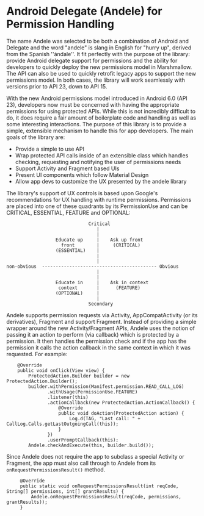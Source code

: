 # Android Delegate (Andele) for Permission Handling

The name Andele was selected to be both a combination of Android and Delegate
and the word "andele" is slang in English for "hurry up", derived from the
Spanish ''ándale''.  It fit perfectly with the purpose of the library: provide
Android delegate support for permissions and the ability for developers to
quickly deploy the new permissions model in Marshmallow. The API can also be
used to quickly retrofit legacy apps to support the new permissions model.
In both cases, the library will work seamlessly with versions prior to API 23,
down to API 15.

With the new Android permissions model introduced in Android 6.0 (API 23),
developers now must be concerned with having the appropriate permissions for
using protected APIs.  While this is not incredibly difficult to do, it does
require a fair amount of boilerplate code and handling as well as some
interesting interactions.  The purpose of this library is to provide a simple,
extensible mechanism to handle this for app developers.  The main goals of the
library are:

* Provide a simple to use API
* Wrap protected API calls inside of an extensible class which handles checking,
requesting and notifying the user of permissions needs
* Support Activity and Fragment based UIs
* Present UI components which follow Material Design
* Allow app devs to customize the UX presented by the andele library

The library's support of UX controls is based upon Google's recommendations for
UX handling with runtime permissions.  Permissions are placed into one of these
quadrants by its PermissionUse and can be CRITICAL, ESSENTIAL, FEATURE and
OPTIONAL:

```
                              Critical
                                 |
                                 |
                  Educate up     |    Ask up front
                    front        |     (CRITICAL)
                  (ESSENTIAL)    |
                                 |
                                 |
non-obvious  ------------------------------------------ Obvious
                                 |
                                 |
                  Educate in     |    Ask in context
                   context       |      (FEATURE)
                  (OPTIONAL)     |
                                 |
                              Secondary
```

Andele supports permission requests via Activity, AppCompatActivity (or its
derivatives), Fragment and support Fragment.  Instead of providing a simple
wrapper around the new Activity/Fragment APIs, Andele uses the notion of passing
it an action to perform (via callback) which is protected by a permission.  It
then handles the permission check and if the app has the permission it
calls the action callback in the same context in which it was requested.
For example:

```
    @Override
    public void onClick(View view) {
        ProtectedAction.Builder builder = new ProtectedAction.Builder();
        builder.withPermission(Manifest.permission.READ_CALL_LOG)
               .withUsage(PermissionUse.FEATURE)
               .listener(this)
               .actionCallback(new ProtectedAction.ActionCallback() {
                   @Override
                   public void doAction(ProtectedAction action) {
                       Log.d(TAG, "Last call: " + CallLog.Calls.getLastOutgoingCall(this));
                   }
               })
               .userPromptCallback(this);
        Andele.checkAndExecute(this, builder.build());
```

Since Andele does not require the app to subclass a special Activity or
Fragment, the app must also call through to Andele from its
`onRequestPermissionsResult()` method.

```
     @Override
     public static void onRequestPermissionsResult(int reqCode, String[] permissions, int[] grantResults) {
         Andele.onRequestPermissionsResult(reqCode, permissions, grantResults));
     }
```


